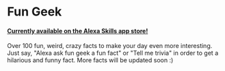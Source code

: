 # Fun Geek

#### [Currently available on the Alexa Skills app store!](https://www.amazon.com/dp/B01NBUNIKD/ref=sr_1_1?s=digital-skills&ie=UTF8&qid=1484702785&sr=1-1&keywords=fun+geek)

Over 100 fun, weird, crazy facts to make your day even more interesting. Just say, "Alexa ask fun geek a fun fact" or "Tell me trivia" in order to get a hilarious and funny fact. More facts will be updated soon :) 